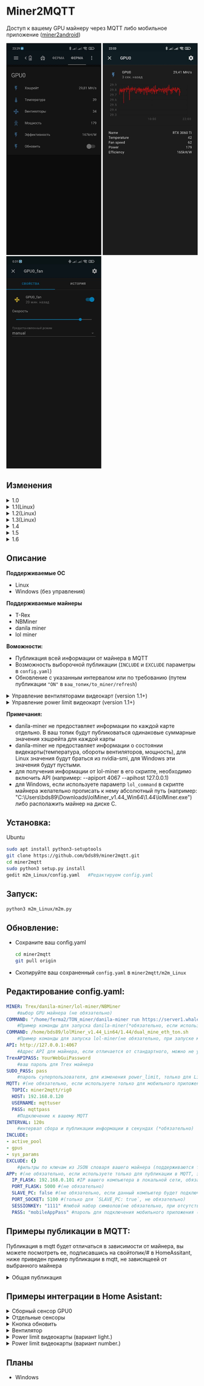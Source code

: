 # Miner2MQTT

Доступ к вашему GPU майнеру через MQTT либо мобильное приложение ([miner2android](https://github.com/bds89/miner2android))

<img src="screenshots/ha.jpg" width="250"> <img src="screenshots/ha_t.jpg" width="250"> <img src="screenshots/ha_fan.jpeg" width="250">

## Изменения

<details>
  <summary>1.0</summary>

- EXE файл для Windows
</details>
<details>
  <summary>1.1(Linux)</summary>

- Управление вентиляторами видеокарт (Linux)

- Упраление power limit видеокарт (требуется SU) (Linux)
</details>
<details>
  <summary>1.2(Linux)</summary>

- Поддержка `danila miner` для майнинга `TON`. (Майнер запускается m2m.py, поэтому необходимо прописать команду для запуска в `config.yaml`. Хэшрейт для нескольких видеокарт будет одинаковым(общим))

- Вывод дополнительных системных параметров: `USED_RAM`, `CPU_temp`, `CPU_freq`, `CPU_FAN`. (если использовали параметр `INCLUDE` в `config.yaml`, необходимо в него добавить: `sys_params`)

- Исправление работы регулировки вентиляторов видекарт с двумя и тремя вентиляторами. (Для видеокарт с одним вентилятором возможны проблемы, не на чем протестировать)
</details>
<details>
  <summary>1.3(Linux)</summary>

- Поддержка APIKEY для  Trex. Не обязательный параметр `TrexAPIPASS` в `config.yaml`
- Поддержка API адреса для Trex. Не обязательный параметр `TrexAPI` в `config.yaml`
</details>
<details>
  <summary>1.4</summary>

- Поддержка lol-miner
(необходима переустановка m2m либо ручная установка фреймворка flask(pip install flask))
</details>
<details>
  <summary>1.5</summary>

- Поддержка [miner2android](https://github.com/bds89/miner2android)
- (необходима переустановка m2m либо ручная установка waitress(pip install waitress))
- (Для включения поддержки мобильного приложения в `config.yaml`необходимо добавить параметр `APP`)

<details>
  <summary>1.5.1</summary>

- Уведомления для [miner2android](https://github.com/bds89/miner2android). Ваша ферма следит за параметрами компьютера с интервалом `INTERVAL` в `config.yaml`, а затем отдает их приложению. (нет необходимости обновлять, если вы не используете [miner2android](https://github.com/bds89/miner2android))
</details>
<details>
  <summary>1.5.2</summary>

- Графики изменения величин для [miner2android](https://github.com/bds89/miner2android). Если в `config.yaml` включен параметр `APP` будет создана база данных `values.db` хранящая значения всех величин с начала предыдущих суток с интервалом `INTERVAL`. (нет необходимости обновлять, если вы не используете [miner2android](https://github.com/bds89/miner2android))
</details>
<details>
  <summary>1.5.3</summary>

- Исправление ошибок для [miner2android](https://github.com/bds89/miner2android) и `lol-miner`
</details>
<details>
  <summary>1.5.4</summary>

- При изменении мощности видекарты, скорости вентиляторов, режима вентилятора(авто, ручной), значения сохраняются и применяются при перезапуске.
</details>
</details>
<details>
  <summary>1.6</summary>

- Поддержка NBMiner
- Изменение конфига: Параметры `TrexAPI`, `lolAPI` заменены на общий параметр `API`. Параметры `danila_command`, `lol_command` заменены на общий параметр `COMMAND`. 
</details>


## Описание

**Поддерживаемые ОС**

- Linux
- Windows (без управления)

**Поддерживаемые майнеры**

- T-Rex
- NBMiner
- danila miner
- lol miner

**Воможности:**
- Публикация всей информации от майнера в MQTT
- Возможность выборочной публикации (`INCLUDE` и `EXCLUDE` параметры в `config.yaml`)
- Обновление с указанным интервалом или по требованию (путем публикации `"ON"` в `ваш_топик/to_miner/refresh`)
<details>
  <summary>Управление вентиляторами видеокарт (version 1.1+)</summary>

- Изменение скорости: публикация значения в процентах в топик `ваш_топик/to_miner/<GPU_number>/fan_speed`, топик с текущими значениями в процентах `ваш_топик/from_miner/<GPU_number>/fan_speed`. 
- Включение вентилятора: публикация значения `ON` в топик `ваш_топик/to_miner/<GPU_number>/fan_state`, топик с текущим состоянием `ваш_топик/from_miner/<GPU_number>/fan_state`.
- Изменение режима auto/manual: публикация значения `auto` / `manual`в топик `ваш_топик/to_miner/<GPU_number>/fan_mode`, топик с текущим режимом `ваш_топик/from_miner/<GPU_number>/fan_mode`.
</details>
<details>
  <summary>Управление power limit видеокарт (version 1.1+)</summary>

- Изменение power limit: публикация значения в процентах в топик `ваш_топик/to_miner/<GPU_number>/power_limit`, топик с текущими значениями в процентах `ваш_топик/from_miner/<GPU_number>/power_limit`. 
- Для изменения power limit требуются права SU, необходимо либо вписать `SUDO_PASS` в `config.yaml` либо запускать `m2m.py` с правами sudo.
</details>

**Примечания:**
- danila-miner не предоставляет информации по каждой карте отдельно. В ваш топик будут публиковаться одинаковые суммарные значения хэшрейта для каждой карты
- danila-miner не предоставляет информации о состоянии видекарты(температура, обороты вентиляторов, мощность), для Linux значения будут браться из nvidia-smi, для Windows эти значения будут пустыми.
- для получения информации от lol-miner в его скрипте, необходимо включить API (например: --apiport 4067 --apihost 127.0.0.1)
- для Windows, если используете параметр `lol_command` в скрипте майнера желательно прописать к нему абсолютный путь (например: "C:\Users\bds89\Downloads\lolMiner_v1.44_Win64\1.44\lolMiner.exe") либо располажить майнер на диске С.

## Установка:

  <summary>Ubuntu </summary>
  
  ```bash
  sudo apt install python3-setuptools
  git clone https://github.com/bds89/miner2mqtt.git
  cd miner2mqtt
  sudo python3 setup.py install   
  gedit m2m_Linux/config.yaml   #Редактируем config.yaml
  ```

## Запуск:
  ```bash
  python3 m2m_Linux/m2m.py
  ```

## Обновление:
- Сохраните ваш config.yaml
  ```bash
  cd miner2mqtt
  git pull origin
  ```
- Скопируйте ваш сохраненный `config.yaml` в `miner2mqtt/m2m_Linux`
  
## Редактирование config.yaml:
```yaml
MINER: Trex/danila-miner/lol-miner/NBMiner
    #выбор GPU майнера (не обязательно)
COMMAND: "/home/ferma2/TON_miner/danila-miner run https://server1.whalestonpool.com your_walet_adress"
    #Пример команды для запуска danila-miner(*обязательно, если используется `danila-miner`)
COMMAND: /home/bds89/lolMiner_v1.44_Lin64/1.44/dual_mine_eth_ton.sh
    #Пример команды для запуска lol-miner(не обязательно, при запуске майнера скриптом m2m в mqtt будут передаваться дополнитльные параметры `lhrtune`, `re-calibrate`)
API: http://127.0.0.1:4067
    #Адрес API для майнера, если отличается от стандартного, можно не укаывать, если арес и порт совпадают со значением по умолчанию: `http://127.0.0.1:4067`
TrexAPIPASS: YourWebGuiPassword
    #ваш пароль для Trex майнера
SUDO_PASS: pass
    #пароль суперпользователя, для изменения power_limit, только для Linux
MQTT: #(не обязательно, если используете только для мобильного приложения, этот блок можно убрать)
  TOPIC: miner2mqtt/rig0
  HOST: 192.168.0.120
  USERNAME: mqttuser
  PASS: mqttpass
    #Подключение к вашему MQTT
INTERVAL: 120s
    #интервал сбора и публикации информации в секундах (*обязательно)
INCLUDE:
- active_pool
- gpus
- sys_params
EXCLUDE: {}
    #фильтры по ключам из JSON словаря вашего майнера (поддерживаются только ключи первого уровня)
APP: #(не обязательно, если используете только для публикации в MQTT, этот блок можно убрать)
  IP_FLASK: 192.168.0.101 #IP вашего компьютера в локальной сети, обязательно для Windows, для Linux скрипт попытается найти самостоятельно 
  PORT_FLASK: 5000 #(не обязательно)
  SLAVE_PC: false #(не обязательно, если данный компьютер будет подключаться к мобильному приложению чере другой компьютер, укажите `true`)
  PORT_SOCKET: 5100 #(только для `SLAVE_PC: true`, не обязательно)
  SESSIONKEY: "1111" #любой набор символов(не обязательно, при отсутствии будет использоваться литерал из кода)
  PASS: "mobileAppPass" #пароль для подключения мобильного приложения (*не обязательно)
```
## Примеры публикации в MQTT:
Публикация в mqtt будет отличаться в зависимости от майнера, вы можете посмотреть ее, подписавшись на свойтопик/# в HomeAssitant, ниже приведен пример публикации в mqtt, не зависящеей от выбранного майнера
<details>
  <summary>Общая публикация</summary>

```json
{
    "hashrate": 43051985.1,
    "hashrate2": 904308856.7,
    "gpus": [
        {
            "device_id": 0,
            "fan_speed": 40,
            "name": "NVIDIA GeForce RTX 3060 Ti",
            "temperature": 39,
            "power": 164.548,
            "vendor": "",
            "hashrate": 43050000,
            "efficiency": 261625.78700439993,
            "hashrate2": 904310000,
            "efficiency2": 261625.78700439993,
            "hashrate_minute": 42707500,
            "hashrate_minute2": 902945000,
            "hashrate_hour": 39010434.78,
            "hashrate_hour2": 720106956.52
        }
    ],
    "sys_params": {
        "used_ram": 10.5,
        "cpu_temp": 32,
        "cpu_freq": 1277,
        "cpu_fan": "no fan"
    }
}
```
hashrate2 - хэшрейт второго алгоритма при дуал майнинге. Если вы работает с одним алгоритмом, эти значения будут равны 0.
</details>

## Примеры интеграции в Home Asistant:
<details>
  <summary>Сборный сенсор GPU0</summary>

```yaml
sensor:
  - platform: mqtt
    name: "GPU0"
    state_topic: "miner2mqtt/rig0"
    unit_of_measurement: "MH/s"
    value_template: "{{ (value_json.gpus.0.hashrate_minute|float/1000000)|round(2) }}"
    device_class: power
    expire_after: 660
    json_attributes_topic: "miner2mqtt/rig0"
    json_attributes_template: >
      { "name": "{{value_json.gpus.0.name}}",
        "temperature": "{{value_json.gpus.0.temperature}}",
        "fan_speed": "{{value_json.gpus.0.fan_speed}}",
        "power": "{{value_json.gpus.0.power}}",
        "efficiency": "{{value_json.gpus.0.efficiency}}" }
```
</details>
<details>
  <summary>Отдельные сенсоры</summary>

```yaml
sensor:
  - platform: mqtt
    name: "GPU0_hash"
    state_topic: "miner2mqtt/rig0"
    unit_of_measurement: "MH/s"
    value_template: "{{ (value_json.gpus.0.hashrate_minute|float/1000000)|round(2) }}"
    device_class: power
    expire_after: 660
    json_attributes_topic: "miner2mqtt/rig0"

  - platform: mqtt
    name: "GPU0_name"
    state_topic: "miner2mqtt/rig0"
    value_template: "{{value_json.gpus.0.vendor|string + ' '|string + value_json.gpus.0.name|string}}"
    json_attributes_topic: "miner2mqtt/rig0"
    
  - platform: mqtt
    name: "GPU0_temperature"
    state_topic: "miner2mqtt/rig0"
    unit_of_measurement: "°C"
    value_template: "{{value_json.gpus.0.temperature}}"
    expire_after: 660
    json_attributes_topic: "miner2mqtt/rig0"
    
  - platform: mqtt
    name: "GPU0_fan_speed"
    state_topic: "miner2mqtt/rig0"
    unit_of_measurement: "%"
    value_template: "{{value_json.gpus.0.fan_speed}}"
    device_class: power_factor
    expire_after: 660
    json_attributes_topic: "miner2mqtt/rig0"
    
  - platform: mqtt
    name: "GPU0_power"
    state_topic: "miner2mqtt/rig0"
    unit_of_measurement: "kW/h"
    value_template: "{{value_json.gpus.0.power}}"
    device_class: power
    expire_after: 660
    json_attributes_topic: "miner2mqtt/rig0"   
    
  - platform: mqtt
    name: "GPU0_efficiency"
    state_topic: "miner2mqtt/rig0"
    unit_of_measurement: "kH/W"
    value_template: "{{value_json.gpus.0.efficiency.split('kH/W')[0]|int}}"
    device_class: power
    expire_after: 660
    json_attributes_topic: "miner2mqtt/rig0" 
```
</details>
<details>
  <summary>Кнопка обновить</summary>

```yaml
switch:
  - platform: mqtt
    unique_id: m2m_refresh
    name: "m2m_refresh"
    state_topic: "miner2mqtt/rig0/to_miner/refresh"
    command_topic: "miner2mqtt/rig0/to_miner/refresh"
    payload_on: "ON"
    payload_off: "OFF"
    state_on: "ON"
    state_off: "OFF"
```
</details>
<details>
  <summary>Вентилятор</summary>

```yaml
fan:
  - platform: mqtt
    name: "GPU0_fan"
    state_topic: "miner2mqtt/rig0/from_miner/0/fan_state"
    command_topic: "miner2mqtt/rig0/to_miner/0/fan_state"
    percentage_state_topic: "miner2mqtt/rig0/from_miner/0/fan_speed"
    percentage_command_topic: "miner2mqtt/rig0/to_miner/0/fan_speed"
    preset_mode_state_topic: "miner2mqtt/rig0/from_miner/0/fan_mode"
    preset_mode_command_topic: "miner2mqtt/rig0/to_miner/0/fan_mode"
    preset_modes:
      -  "auto"
      -  "manual"
```
</details>
<details>
  <summary>Power limit видеокарты (вариант light.)</summary>

```yaml
light:
  - platform: mqtt
    name: "GPU0_power_limit"
    state_topic: "miner2mqtt/rig0/from_miner/0/state"
    command_topic: "miner2mqtt/rig0/to_miner/0/state"
    icon: mdi:lightning-bolt-circle
    brightness_scale: 240
    max_mireds: 240
    min_mireds: 100
    brightness_state_topic: "miner2mqtt/rig0/from_miner/0/power_limit"
    brightness_command_topic: "miner2mqtt/rig0/to_miner/0/power_limit"
```
</details>
<details>
  <summary>Power limit видеокарты (вариант number.)</summary>

```yaml
number:
  - platform: mqtt
    name: "GPU0_power_limit"
    state_topic: "miner2mqtt/rig0/from_miner/0/power_limit"
    command_topic: "miner2mqtt/rig0/to_miner/0/power_limit"
    icon: mdi:lightning-bolt-circle
    min: 100
    max: 240
```
</details>

## Планы
- Windows

